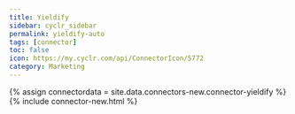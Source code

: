 ```yaml
---
title: Yieldify
sidebar: cyclr_sidebar
permalink: yieldify-auto
tags: [connector]
toc: false
icon: https://my.cyclr.com/api/ConnectorIcon/5772
category: Marketing
---
```

{% assign connectordata = site.data.connectors-new.connector-yieldify %}
{% include connector-new.html %}	